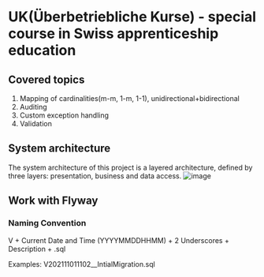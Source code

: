 # UK(Überbetriebliche Kurse) - special course in Swiss apprenticeship education

## Covered topics
1) Mapping of cardinalities(m-m, 1-m, 1-1), unidirectional+bidirectional
2) Auditing
3) Custom exception handling
4) Validation

## System architecture
The system architecture of this project is a layered architecture, defined by three layers: presentation, business and data access.
![image](https://user-images.githubusercontent.com/90136987/231436380-af63ceaf-6d61-4ab9-8774-262efb33ba06.png)

## Work with Flyway
### Naming Convention
V + Current Date and Time (YYYYMMDDHHMM) + 2 Underscores + Description + .sql

Examples:
V202111011102__IntialMigration.sql
